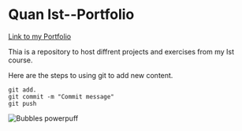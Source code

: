 # Quan Ist--Portfolio

[Link to my Portfolio](https://github.com/Taquavioncandy/Ist--Portfolio-Quan)

Thia is a repository to host diffrent projects and exercises  from my Ist course.

Here are the steps to using git to add new content.

```
git add.
git commit -m "Commit message"
git push
```


![Bubbles powerpuff](https://images8.alphacoders.com/115/1151520.jpg)
